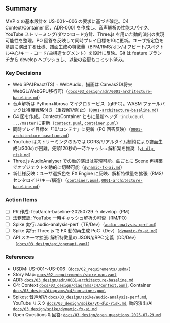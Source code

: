 ## Summary
MVP α の基本設計を US-001〜006 の要求に基づき確定。C4 Context/Container 図、ADR-0001 を作成し、音声解析の性能スパイク、YouTube ストリーミング/ダウンロード方針、Three.js を用いた動的演出の実現可能性を整理。PO 回答を反映して同時プレイ目標を10に更新。ユーザ指定色を基調に演出する仕様、譜面生成の特徴量（BPM/RMS/オン/オフビート/スペクトル中心/キー・コード/曲構造セグメント）を設計に反映。Git は feature ブランチから develop へプッシュし、以後の変更もコミット済み。

### Key Decisions
- Web SPA(React/TS) + WebAudio、描画は Canvas2D(将来WebGL/WebGPU移行可)（[`docs/03_design/adr/0001-architecture-baseline.md`](docs/03_design/adr/0001-architecture-baseline.md)）
- 音声解析は Python+librosa マイクロサービス（gRPC）。WASM フォールバックは待機戦略付き（重複解析防止）（[`0001-architecture-baseline.md`](docs/03_design/adr/0001-architecture-baseline.md)）
- C4 図を作成。Context/Container ともに最新ヘッダ `!includeurl .../master` に更新（[`context.puml`](docs/03_design/diagrams/c4/context.puml), [`container.puml`](docs/03_design/diagrams/c4/container.puml)）
- 同時プレイ目標を「10/コンテナ」に更新（PO 回答反映）（[`0001-architecture-baseline.md`](docs/03_design/adr/0001-architecture-baseline.md)）
- YouTube はストリーミングのみでは CORS/リアルタイム制約により譜面生成(≤300s)が困難。先頭120秒の一時キャッシュ解析案を推奨（[`yt-dlp-risk.md`](docs/03_design/spike/yt-dlp-risk.md)）
- Three.js AudioAnalyser での動的演出は実現可能。曲ごとに Scene 再構築でオブジェクトを動的に切替可能（[`dynamic-fx-ai.md`](docs/03_design/spike/dynamic-fx-ai.md)）
- 新仕様反映：ユーザ選択色を FX Engine に反映、解析特徴量を拡張（RMS/センタロイド/キー/構造）（[`container.puml`](docs/03_design/diagrams/c4/container.puml), [`0001-architecture-baseline.md`](docs/03_design/adr/0001-architecture-baseline.md)）

### Action Items
- [ ] PR 作成: feat/arch-baseline-20250729 → develop（PM）
- [ ] 法務確認: YouTube 一時キャッシュ解析の可否（RM/PO）
- [ ] Spike 実行: audio-analysis-perf（TE/Dev）（[`audio-analysis-perf.md`](docs/03_design/spike/audio-analysis-perf.md)）
- [ ] Spike 実行: Three.js で FX 動的再生成 PoC（Dev）（[`dynamic-fx-ai.md`](docs/03_design/spike/dynamic-fx-ai.md)）
- [ ] API スキーマ拡張: 解析特徴量の JSON/gRPC 定義（DD/Dev）（[`docs/03_design/api/openapi.yaml`](docs/03_design/api/openapi.yaml)）

### References
- USDM: US-001〜US-006（`docs/02_requirements/usdm/`）
- Story Map: [`docs/02_requirements/story_map.yaml`](docs/02_requirements/story_map.yaml)
- ADR: [`docs/03_design/adr/0001-architecture-baseline.md`](docs/03_design/adr/0001-architecture-baseline.md)
- C4: Context [`docs/03_design/diagrams/c4/context.puml`](docs/03_design/diagrams/c4/context.puml), Container [`docs/03_design/diagrams/c4/container.puml`](docs/03_design/diagrams/c4/container.puml)
- Spikes: 音声解析 [`docs/03_design/spike/audio-analysis-perf.md`](docs/03_design/spike/audio-analysis-perf.md), YouTube リスク [`docs/03_design/spike/yt-dlp-risk.md`](docs/03_design/spike/yt-dlp-risk.md), 動的演出/AI [`docs/03_design/spike/dynamic-fx-ai.md`](docs/03_design/spike/dynamic-fx-ai.md)
- Open Questions & 回答: [`docs/03_design/open_questions_2025-07-29.md`](docs/03_design/open_questions_2025-07-29.md)
